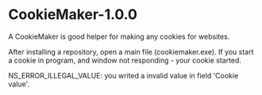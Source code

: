 # CookieMaker-1.0.0
A CookieMaker is good helper for making any cookies for websites.

After installing a repository, open a main file (cookiemaker.exe).
If you start a cookie in program, and window not responding - your cookie started.

NS_ERROR_ILLEGAL_VALUE: you writed a invalid value in field 'Cookie value'.
